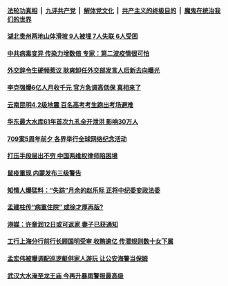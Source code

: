 ####  [法轮功真相](../../../../basic/blob/master/README.md?t=07082102) &nbsp;|&nbsp; [九评共产党](../../../../9ping.md/blob/master/README.md?t=07082102) &nbsp;|&nbsp; [解体党文化](../../../../jtdwh.md/blob/master/README.md?t=07082102)  &nbsp;|&nbsp; [共产主义的终极目的](../../../../gczydzjmd.md/blob/master/README.md?t=07082102) &nbsp;|&nbsp; [魔鬼在统治我们的世界](../../../../mgztzwmdsj.md/blob/master/README.md?t=07082102) 

#### [湖北贵州两地山体滑坡 9人被埋 7人失联 6人受困](../pages/soh5/398686.md?t=07082102) 
#### [中共病毒变异 传染力增数倍 专家：第二波疫情很可怕](../pages/soh5/398665.md?t=07082102) 
#### [外交辞令生硬频惹议 耿爽卸任外交部发言人后新去向曝光](../pages/soh5/398620.md?t=07082102) 
#### [李克强爆6亿人月收千元 官方急调高低保 真相来了](../pages/soh5/398659.md?t=07082102) 
#### [云南昆明4.2级地震 百名高考考生跑出考场避难](../pages/soh5/398653.md?t=07082102) 
#### [华东最大水库61年首次九孔全开泄洪 影响30万人](../pages/soh5/398617.md?t=07082102) 
#### [ 709案5周年前夕  各界举行全球网络纪念活动](../pages/soh5/398602.md?t=07082102) 
#### [打压手段层出不穷 中国两维权律师陷困境](../pages/soh5/398524.md?t=07082102) 
#### [鼠疫重现 内蒙发布三级警告](../pages/soh5/398506.md?t=07082102) 
#### [知情人爆猛料：“失踪”月余的赵乐际 正将中纪委变政法委](../pages/soh5/398296.md?t=07082102) 
#### [孟建柱传“病重住院” 或徐才厚再版?](../pages/soh5/398380.md?t=07082102) 
#### [港媒：许章润12日或可返家 妻子已获通知](../pages/soh5/398347.md?t=07082102) 
#### [工行上海分行前行长顾国明受审 收贿逾亿 传潜规则数十女下属](../pages/soh5/398287.md?t=07082102) 
#### [孟宏伟被曝调配巡逻艇供家人游玩 让公安海警当保姆](../pages/soh5/398248.md?t=07082102) 
#### [武汉大水淹至龙王庙 今再升暴雨警报最高级](../pages/soh5/398209.md?t=07082102) 
